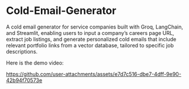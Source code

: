 # Cold-Email-Generator
A cold email generator for service companies built with Groq, LangChain, and Streamlit, enabling users to input a company’s careers page URL, extract job listings, and generate personalized cold emails that include relevant portfolio links from a vector database, tailored to specific job descriptions. 


Here is the demo video:

https://github.com/user-attachments/assets/e7d7c516-dbe7-4dff-9e90-42b94f70573e
